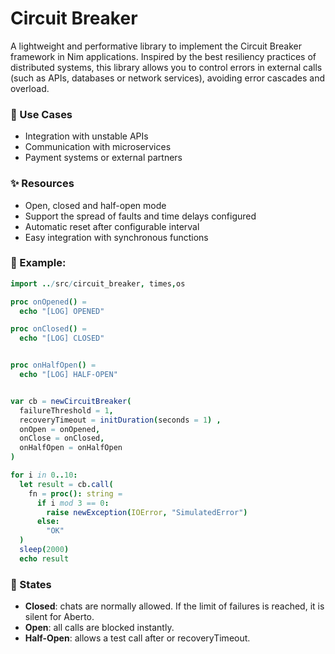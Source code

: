 # Circuit Breaker

A lightweight and performative library to implement the Circuit Breaker framework in Nim applications. Inspired by the best resiliency practices of distributed systems, this library allows you to control errors in external calls (such as APIs, databases or network services), avoiding error cascades and overload.

### 🔐 Use Cases
- Integration with unstable APIs
- Communication with microservices
- Payment systems or external partners



### ✨ Resources
- Open, closed and half-open mode
- Support the spread of faults and time delays configured
- Automatic reset after configurable interval
- Easy integration with synchronous functions



### 🔧 Example:
```nim
import ../src/circuit_breaker, times,os

proc onOpened() =
  echo "[LOG] OPENED"

proc onClosed() =
  echo "[LOG] CLOSED"


proc onHalfOpen() =
  echo "[LOG] HALF-OPEN"


var cb = newCircuitBreaker(
  failureThreshold = 1,
  recoveryTimeout = initDuration(seconds = 1) ,
  onOpen = onOpened,
  onClose = onClosed,
  onHalfOpen = onHalfOpen
)

for i in 0..10:
  let result = cb.call(
    fn = proc(): string =
      if i mod 3 == 0:
        raise newException(IOError, "SimulatedError")
      else:
        "OK"
  )
  sleep(2000)
  echo result

```
### 🚦 States

- **Closed**: chats are normally allowed. If the limit of failures is reached, it is silent for Aberto.
- **Open**: all calls are blocked instantly.
- **Half-Open**: allows a test call after or recoveryTimeout.




